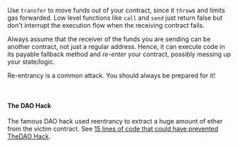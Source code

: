 Use `transfer` to move funds out of your contract, since it `throw`s and limits gas forwarded. Low level functions like `call` and `send` just return false but don't interrupt the execution flow when the receiving contract fails.

Always assume that the receiver of the funds you are sending can be another contract, not just a regular address. Hence, it can execute code in its payable fallback method and *re-enter* your contract, possibly messing up your state/logic.

Re-entrancy is a common attack. You should always be prepared for it!

&nbsp;
#### The DAO Hack

The famous DAO hack used reentrancy to extract a huge amount of ether from the victim contract. See [15 lines of code that could have prevented TheDAO Hack](https://blog.openzeppelin.com/15-lines-of-code-that-could-have-prevented-thedao-hack-782499e00942).
